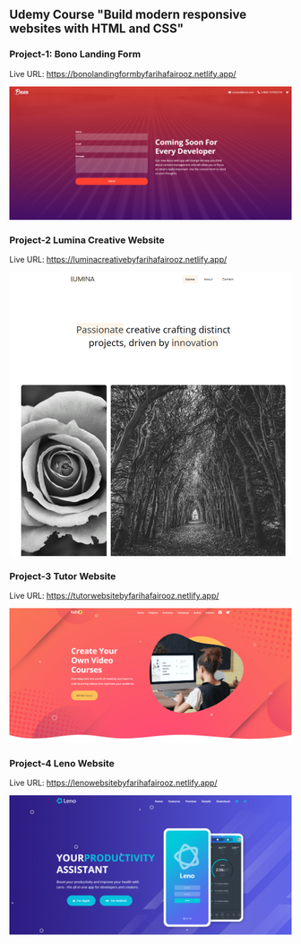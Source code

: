 ## Udemy Course "Build modern responsive websites with HTML and CSS" 

### Project-1: Bono Landing Form

Live URL: https://bonolandingformbyfarihafairooz.netlify.app/

![alt text](<bono-landing-form/Output/Screenshot 2025-04-15 030428.png>)

### Project-2 Lumina Creative Website

Live URL: https://luminacreativebyfarihafairooz.netlify.app/

![alt text](image-1.png)

### Project-3 Tutor Website

Live URL: https://tutorwebsitebyfarihafairooz.netlify.app/

![alt text](image.png)

### Project-4 Leno Website

Live URL: https://lenowebsitebyfarihafairooz.netlify.app/

![alt text](image-2.png)
